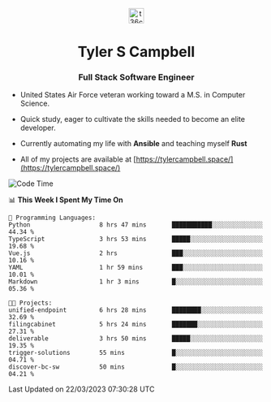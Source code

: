 <p align="center">
<a href="https://www.linkedin.com/in/t36campbell" target="blank"><img align="center" src="https://ik.imagekit.io/t36campbell/Portfolio/linkedin.png.original_m8bbGgPh6.png" alt="t36campbell" height="30" width="30" /></a>
</p>
<h1 align="center">Tyler S Campbell</h1>
<h3 align="center">Full Stack Software Engineer</h3>

* United States Air Force veteran working toward a M.S. in Computer Science.

* Quick study, eager to cultivate the skills needed to become an elite developer.

* Currently automating my life with **Ansible** and teaching myself **Rust**

* All of my projects are available at [https://tylercampbell.space/](https://tylercampbell.space/)

<!--START_SECTION:waka-->
![Code Time](http://img.shields.io/badge/Code%20Time-2%2C296%20hrs%2014%20mins-blue)

📊 **This Week I Spent My Time On** 

```text
💬 Programming Languages: 
Python                   8 hrs 47 mins       ███████████░░░░░░░░░░░░░░   44.34 % 
TypeScript               3 hrs 53 mins       █████░░░░░░░░░░░░░░░░░░░░   19.68 % 
Vue.js                   2 hrs               ███░░░░░░░░░░░░░░░░░░░░░░   10.16 % 
YAML                     1 hr 59 mins        ███░░░░░░░░░░░░░░░░░░░░░░   10.01 % 
Markdown                 1 hr 3 mins         █░░░░░░░░░░░░░░░░░░░░░░░░   05.36 % 

🐱‍💻 Projects: 
unified-endpoint         6 hrs 28 mins       ████████░░░░░░░░░░░░░░░░░   32.69 % 
filingcabinet            5 hrs 24 mins       ███████░░░░░░░░░░░░░░░░░░   27.31 % 
deliverable              3 hrs 50 mins       █████░░░░░░░░░░░░░░░░░░░░   19.35 % 
trigger-solutions        55 mins             █░░░░░░░░░░░░░░░░░░░░░░░░   04.71 % 
discover-bc-sw           50 mins             █░░░░░░░░░░░░░░░░░░░░░░░░   04.21 % 
```


 Last Updated on 22/03/2023 07:30:28 UTC
<!--END_SECTION:waka-->
